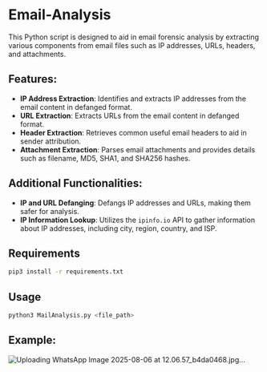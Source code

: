 # Email-Analysis

This Python script is designed to aid in email forensic analysis by extracting various components from email files such as IP addresses, URLs, headers, and attachments.

## Features:
- **IP Address Extraction**: Identifies and extracts IP addresses from the email content in defanged format.
- **URL Extraction**: Extracts URLs from the email content in defanged format.
- **Header Extraction**: Retrieves common useful email headers to aid in sender attribution.
- **Attachment Extraction**: Parses email attachments and provides details such as filename, MD5, SHA1, and SHA256 hashes.

## Additional Functionalities:
- **IP and URL Defanging**: Defangs IP addresses and URLs, making them safer for analysis.
- **IP Information Lookup**: Utilizes the `ipinfo.io` API to gather information about IP addresses, including city, region, country, and ISP.

## Requirements

```bash
pip3 install -r requirements.txt
```

## Usage
```bash
python3 MailAnalysis.py <file_path>
```

## Example:
![Uploading WhatsApp Image 2025-08-06 at 12.06.57_b4da0468.jpg…]()







